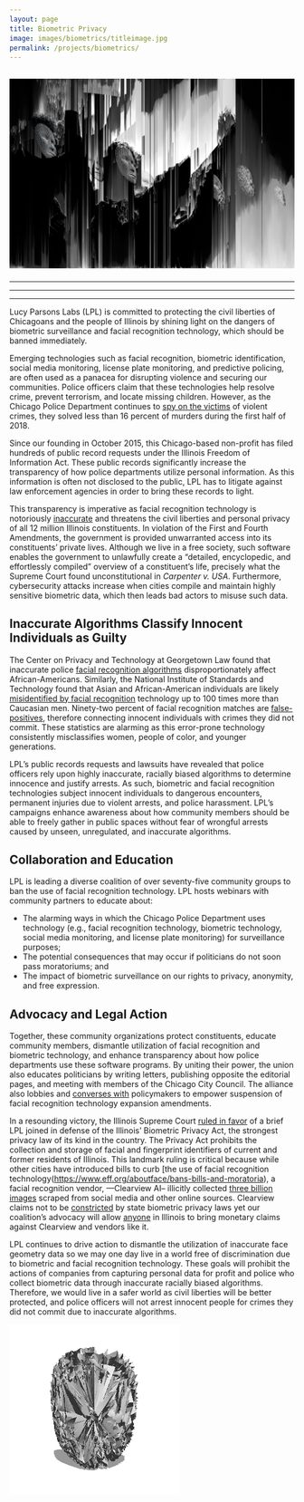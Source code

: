 ```yaml
---
layout: page
title: Biometric Privacy
image: images/biometrics/titleimage.jpg
permalink: /projects/biometrics/
---
```


![protest](/images/biometrics/protest.jpg)
---
---
---
---

Lucy Parsons Labs (LPL) is committed to protecting the civil liberties of
Chicagoans and the people of Illinois by shining light on the dangers of
biometric surveillance and facial recognition technology, which should be
banned immediately.  

Emerging technologies such as facial recognition, biometric identification,
social media monitoring, license plate monitoring, and predictive policing, are
often used as a panacea for disrupting violence and securing our communities.
Police officers claim that these technologies help resolve crime, prevent
terrorism, and locate missing children. However, as the Chicago Police
Department continues to [spy on the
victims](https://onezero.medium.com/chicago-cops-use-social-media-to-track-grieving-families-of-gunshot-victims-e68e5a6dc40c)
of violent crimes, they solved less than 16 percent of murders during the first
half of 2018.

Since our founding in October 2015, this Chicago-based non-profit has filed
hundreds of public record requests under the Illinois Freedom of Information
Act. These public records significantly increase the transparency of how police
departments utilize personal information. As this information is often not
disclosed to the public, LPL has to litigate against law enforcement agencies in
order to bring these records to light.  

This transparency is imperative as facial recognition technology is notoriously
[inaccurate](https://www.vice.com/en_us/article/dyzykz/detroit-police-chief-facial-recognition-software-misidentifies-96-of-the-time)
and threatens the civil liberties and personal privacy of all 12 million
Illinois constituents. In violation of the First and Fourth Amendments, the
government is provided unwarranted access into its constituents’ private lives.
Although we live in a free society, such software enables the government to
unlawfully create a “detailed, encyclopedic, and effortlessly compiled” overview
of a constituent’s life, precisely what the Supreme Court found unconstitutional
in _Carpenter v. USA_. Furthermore, cybersecurity attacks increase when cities
compile and maintain highly sensitive biometric data, which then leads bad
actors to misuse such data.  

## Inaccurate Algorithms Classify Innocent Individuals as Guilty
The Center on Privacy and Technology at Georgetown Law found that inaccurate
police [facial recognition algorithms](https://www.perpetuallineup.org/)
disproportionately affect African-Americans. Similarly, the National Institute
of Standards and Technology found that Asian and African-American individuals
are likely [misidentified by facial
recognition](https://www.nytimes.com/2019/12/19/technology/facial-recognition-bias.html)
technology up to 100 times more than Caucasian men. Ninety-two percent of facial
recognition matches are
[false-positives](https://arstechnica.com/tech-policy/2018/05/uk-police-say-92-percent-false-positive-facial-recognition-is-no-big-deal/),
therefore connecting innocent individuals with crimes they did not commit. These
statistics are alarming as this error-prone technology consistently
misclassifies women, people of color, and younger generations.

LPL’s public records requests and lawsuits have revealed that police officers
rely upon highly inaccurate, racially biased algorithms to determine innocence
and justify arrests. As such, biometric and facial recognition technologies
subject innocent individuals to dangerous encounters, permanent injuries due to
violent arrests, and police harassment. LPL’s campaigns enhance awareness about
how community members should be able to freely gather in public spaces without
fear of wrongful arrests caused by unseen, unregulated, and inaccurate
algorithms.  

## Collaboration and Education

LPL is leading a diverse coalition of over seventy-five community groups to ban
the use of facial recognition technology. LPL hosts webinars with community
partners to educate about:

 - The alarming ways in which the Chicago Police Department uses technology (e.g.,
facial recognition technology, biometric technology, social media monitoring,
and license plate monitoring) for surveillance purposes;
- The potential consequences that may occur if politicians do not soon pass moratoriums; and
- The impact of biometric surveillance on our rights to privacy, anonymity, and
free expression.  

## Advocacy and Legal Action

Together, these community organizations protect constituents, educate community
members, dismantle utilization of facial recognition and biometric technology,
and enhance transparency about how police departments use these software
programs. By uniting their power, the union also educates politicians by writing
letters, publishing opposite the editorial pages, and meeting with members of
the Chicago City Council. The alliance also lobbies and [converses
with](https://www.aclu-il.org/en/candidate-answers-facial-recognition)
policymakers to empower suspension of facial recognition technology expansion
amendments.

In a resounding victory, the Illinois Supreme Court [ruled in
favor](https://lucyparsonslabs.com/posts/BIPA-Victory/)  of a brief LPL joined
in defense of  the Illinois’ Biometric Privacy Act, the strongest privacy law of
its kind in the country.  The Privacy Act prohibits the collection and storage
of facial and fingerprint identifiers of current and former residents of
Illinois. This landmark ruling is critical because while other cities have
introduced bills to curb [the use of facial recognition
technology(https://www.eff.org/aboutface/bans-bills-and-moratoria), a facial
recognition vendor, —Clearview AI– illicitly collected [three billion
images](https://chicago.suntimes.com/crime/2020/1/29/21080729/clearview-ai-facial-recognition-chicago-police-cpd)
scraped from social media and other online sources. Clearview claims not to be
[constricted](https://www.muckrock.com/foi/atlanta-325/facial-recognition-atlanta-ga-76491/)
by state biometric privacy laws yet our coalition’s advocacy will allow
[anyone](https://www.aclu.org/press-releases/aclu-sues-clearview-ai) in Illinois
to bring monetary claims against Clearview and vendors like it.

LPL continues to drive action to dismantle the utilization of inaccurate face
geometry data so we may one day live in a world free of discrimination due to
biometric and facial recognition technology. These goals will prohibit the
actions of companies from capturing personal data for profit and police who
collect biometric data through inaccurate racially biased algorithms. Therefore,
we would live in a safer world as civil liberties will be better protected, and
police officers will not arrest innocent people for crimes they did not commit
due to inaccurate algorithms.

![gif](/images/biometrics/gifs/slower/Face-rotate-vectorpunk_s.gif)
